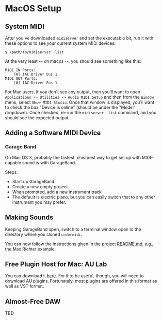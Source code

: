 # MacOS Setup

## System MIDI

After you've downloaded `midiserver` and set the executable bit, run it with these options to see your current system MIDI devices:

```shell
$ /path/to/midiserver -list
```

At the very least -- on macos --, you should see something like this:

```
MIDI IN Ports:
	[0] IAC Driver Bus 1
MIDI OUT Ports:
	[0] IAC Driver Bus 1
```

For Mac users, if you don't see any output, then you'll want to open `Applications -> Utilities -> Audio MIDI Setup` and then from the `Window` menu, select `Show MIDI Studio`. Once that window is displayed, you'll want to check the box "Device is online" (should be under the "Model" dropdown). Once checked, re-run the `midiserver -list` command, and you should see the expected output.

## Adding a Software MIDI Device

### Garage Band

On Mac OS X, probably the fastest, cheapest way to get set up with MIDI-capable sound is with GarageBand.

Steps:

* Start up GarageBand
* Create a new empty project
* When prompted, add a new instrument track
* The default is electric piano, but you can easily switch that to any other instrument you may prefer.

## Making Sounds

Keeping GarageBand open, switch to a terminal window open to the directory where you cloned `undermidi`.

You can now follow the instructions given in the project [README.md](https://github.com/ut-proj/undermidi#api), e.g., the Max Richter example.

## Free Plugin Host for Mac: AU Lab

You can download it [here](https://www.apple.com/apple-music/apple-digital-masters/). For it to be useful, though, you will need to download AU plugins. Fortunately, most plugins are offered in this format as well as VST format.

## Almost-Free DAW

TBD
